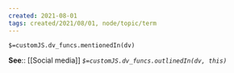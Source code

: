 ```yaml
---
created: 2021-08-01
tags: created/2021/08/01, node/topic/term
---
```

`$=customJS.dv_funcs.mentionedIn(dv)`




**See**:: [[Social media]]
*`$=customJS.dv_funcs.outlinedIn(dv, this)`*
